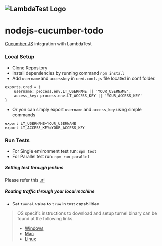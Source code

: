 ![LambdaTest Logo](https://www.lambdatest.com/static/images/logo.svg)
---

# nodejs-cucumber-todo
[Cucumber JS](https://www.npmjs.com/package/selenium-cucumber-js) integration with LambdaTest


### Local Setup
- Clone Repository
- Install dependencies by running command
```npm install```
- Add `username` and `accesskey` in `cred.conf.js` file located in conf folder.
```
exports.cred = {
	username: process.env.LT_USERNAME || 'YOUR_USERNAME',
	access_key: process.env.LT_ACCESS_KEY || 'YOUR_ACCESS_KEY'
}
```
- Or yon can simply export `username` and `access_key` using simple commands
```
export LT_USERNAME=YOUR_USERNAME
export LT_ACCESS_KEY=YOUR_ACCESS_KEY
```

### Run Tests
- For Single environment test run: `npm test`
- For Parallel test run: `npm run parallel`

##### Setting test through jenkins
Please refer this [url](https://www.lambdatest.com/support/docs/display/TD/Selenium+with+Jenkins)
#####  Routing traffic through your local machine
- Set `tunnel` value to `true` in test capabilities
> OS specific instructions to download and setup tunnel binary can be found at the following links.
>    - [Windows](https://www.lambdatest.com/support/docs/display/TD/Local+Testing+For+Windows)
>    - [Mac](https://www.lambdatest.com/support/docs/display/TD/Local+Testing+For+MacOS)
>    - [Linux](https://www.lambdatest.com/support/docs/display/TD/Local+Testing+For+Linux)




